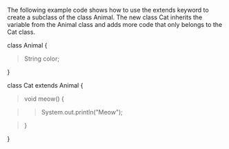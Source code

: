 The following example code shows how to use the extends keyword to
create a subclass of the class Animal. The new class Cat inherits the
variable from the Animal class and adds more code that only belongs to
the Cat class.

class Animal {

>String color;

}

class Cat extends Animal {

>void meow() {

>>System.out.println(\"Meow\");

>}

}